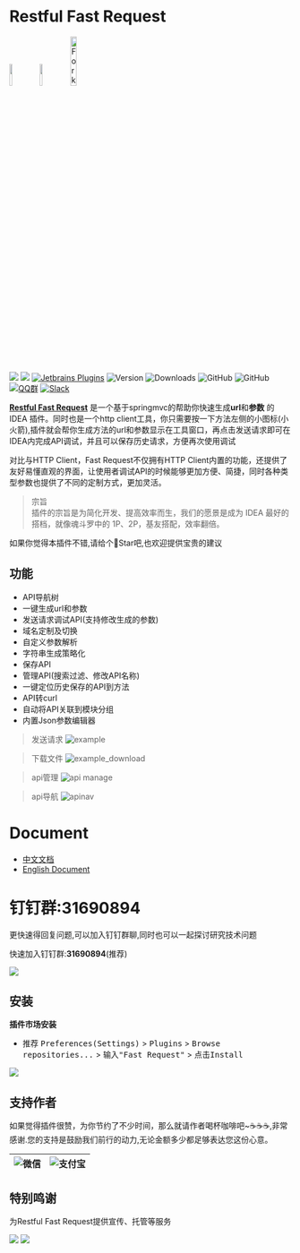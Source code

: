 # Restful Fast Request

<a href="https://www.jetbrains.com"><img src="https://resources.jetbrains.com/storage/products/company/brand/logos/jb_beam.svg" width = "10%" /></a>
<a href="https://www.jetbrains.com/idea"><img src="https://resources.jetbrains.com/storage/products/company/brand/logos/IntelliJ_IDEA_icon.svg" width = "10%" /></a>
<a href='https://gitee.com/dromara/fast-request'><img src='https://gitee.com/dromara/fast-request/widgets/widget_3.svg' width = "15%" alt='Fork me on Gitee'></img></a>

[![](https://badgen.net/badge/Github/fast-request/21D789?icon=github)](https://github.com/dromara/fast-request)
[![](https://img.shields.io/static/v1?label=Gitee&message=fast-request&color=FF318C&logo=gitee)](https://gitee.com/dromara/fast-request)
[![Jetbrains Plugins][plugin-img]][plugin]
![Version](https://img.shields.io/jetbrains/plugin/v/16988?logo=IntelliJ%20IDEA)
![Downloads](https://img.shields.io/jetbrains/plugin/d/16988?color=FE2857)
![GitHub](https://img.shields.io/github/license/dromara/fast-request?color=087CFA)
![GitHub](https://img.shields.io/github/license/dromara/fast-request?color=087CFA)
[![QQ群](https://img.shields.io/badge/chat-QQ群:754131222-46BC99.svg?logo=Tencent%20QQ)](https://qm.qq.com/cgi-bin/qm/qr?k=1OEJ5QST4zoEUv0x0OvOmC3TUfAIZXAO)
[![Slack](https://img.shields.io/badge/Slack-%23Fast--Request-DD1265?logo=Slack)](https://fastrequest.slack.com)

[**Restful Fast Request**](https://plugins.jetbrains.com/plugin/16988-fast-request) 是一个基于springmvc的帮助你快速生成**url**和**参数**
的IDEA 插件。同时也是一个http client工具，你只需要按一下方法左侧的小图标(小火箭),插件就会帮你生成方法的url和参数显示在工具窗口，再点击发送请求即可在IDEA内完成API调试，并且可以保存历史请求，方便再次使用调试

对比与HTTP Client，Fast Request不仅拥有HTTP Client内置的功能，还提供了友好易懂直观的界面，让使用者调试API的时候能够更加方便、简捷，同时各种类型参数也提供了不同的定制方式，更加灵活。

> 宗旨  
> 插件的宗旨是为简化开发、提高效率而生，我们的愿景是成为 IDEA 最好的搭档，就像魂斗罗中的 1P、2P，基友搭配，效率翻倍。

如果你觉得本插件不错,请给个🌟Star吧,也欢迎提供宝贵的建议

## 功能

* API导航树
* 一键生成url和参数
* 发送请求调试API(支持修改生成的参数)
* 域名定制及切换
* 自定义参数解析
* 字符串生成策略化
* 保存API
* 管理API(搜索过滤、修改API名称)
* 一键定位历史保存的API到方法
* API转curl
* 自动将API关联到模块分组
* 内置Json参数编辑器

> 发送请求
![example](./screenshot/example.gif)

> 下载文件
![example_download](./screenshot/downloadFile.gif)

> api管理
![api manage](./screenshot/apis_hd.png)

> api导航
![apinav](./screenshot/apinav.gif)

# Document

* [中文文档](https://plugins.sheng90.wang/fast-request)
* [English Document](https://dromara.github.io/fast-request/en/)

# 钉钉群:31690894

更快速得回复问题,可以加入钉钉群聊,同时也可以一起探讨研究技术问题

快速加入钉钉群:**31690894**(推荐)

![](./screenshot/dingding.jpg)

[comment]: <> ([![QQ群]&#40;https://img.shields.io/badge/chat-QQ群:754131222-46BC99.svg?logo=Tencent%20QQ&#41;]&#40;https://qm.qq.com/cgi-bin/qm/qr?k=1OEJ5QST4zoEUv0x0OvOmC3TUfAIZXAO&#41;)

## 安装

**插件市场安装**

- 推荐 <kbd>Preferences(Settings)</kbd> > <kbd>Plugins</kbd> > <kbd>Browse repositories...</kbd> > <kbd>输入"Fast
  Request"</kbd> > <kbd>点击Install</kbd>

![](./screenshot/download.png)

## 支持作者

如果觉得插件很赞，为你节约了不少时间，那么就请作者喝杯咖啡吧~☕☕☕,非常感谢.您的支持是鼓励我们前行的动力,无论金额多少都足够表达您这份心意。

| ![微信](./screenshot/pay/wechat.jpg) | ![支付宝](./screenshot/pay/alipay.png) |
| --- | --- |

[latest-release]: https://github.com/dromara/fast-request/releases/latest

[plugin]: https://plugins.jetbrains.com/plugin/16988

[plugin-img]: https://img.shields.io/badge/plugin-Restful_Fast_Request-x.svg?logo=IntelliJ%20IDEA

## 特别鸣谢

为Restful Fast Request提供宣传、托管等服务

[![](./screenshot/org/gitee.svg)](https://gitee.com)
[![](./screenshot/org/OSChina.svg)](https://www.oschina.net)

[comment]: <> (## Dromara成员项目)

[comment]: <> ([![]&#40;./screenshot/org/hutool.svg&#41;]&#40;https://hutool.cn&#41;)


